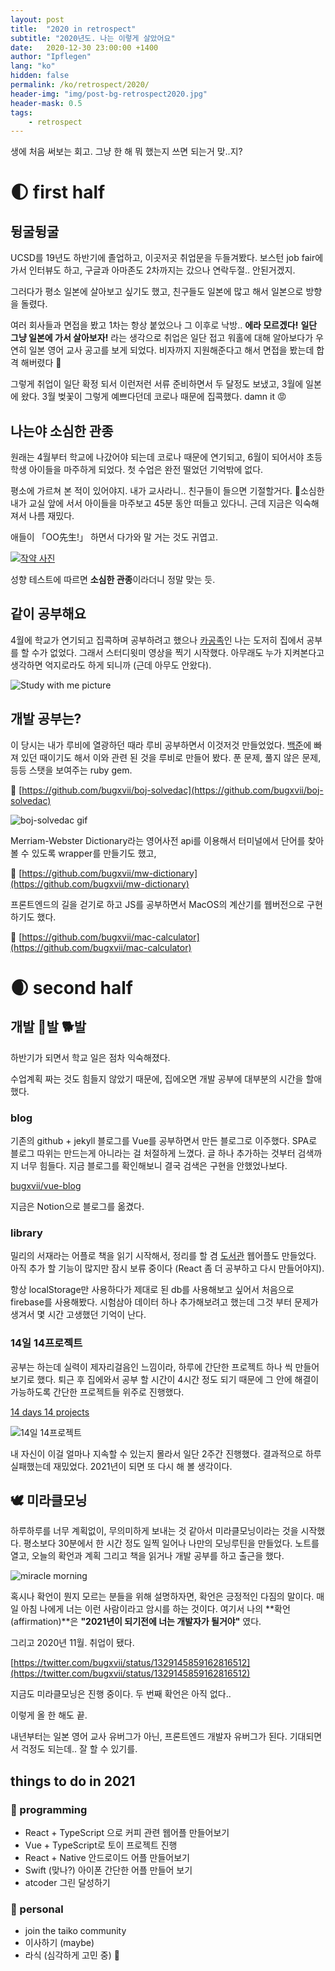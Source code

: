 ```yaml
---
layout: post
title:  "2020 in retrospect"
subtitle: "2020년도. 나는 이렇게 살았어요"
date:   2020-12-30 23:00:00 +1400
author: "Ipflegen"
lang: "ko"
hidden: false
permalink: /ko/retrospect/2020/
header-img: "img/post-bg-retrospect2020.jpg"
header-mask: 0.5
tags:
    - retrospect
---
```


생에 처음 써보는 회고. 그냥 한 해 뭐 했는지 쓰면 되는거 맞..지?

# 🌓 first half

## 뒹굴뒹굴

UCSD를 19년도 하반기에 졸업하고, 이곳저곳 취업문을 두들겨봤다. 보스턴 job fair에 가서 인터뷰도 하고, 구글과 아마존도 2차까지는 갔으나 연락두절.. 안된거겠지. 

그러다가 평소 일본에 살아보고 싶기도 했고, 친구들도 일본에 많고 해서 일본으로 방향을 돌렸다. 

여러 회사들과 면접을 봤고 1차는 항상 붙었으나 그 이후로 낙방.. **에라 모르겠다!** **일단 그냥 일본에 가서 살아보자!** 라는 생각으로 취업은 일단 접고 워홀에 대해 알아보다가 우연히 일본 영어 교사 공고를 보게 되었다. 비자까지 지원해준다고 해서 면접을 봤는데 합격 해버렸다 🤭

그렇게 취업이 일단 확정 되서 이런저런 서류 준비하면서 두 달정도 보냈고, 3월에 일본에 왔다. 3월 벚꽃이 그렇게 예쁘다던데 코로나 때문에 집콕했다. damn it 😡

## 나는야 소심한 관종

원래는 4월부터 학교에 나갔어야 되는데 코로나 때문에 연기되고, 6월이 되어서야 초등학생 아이들을 마주하게 되었다. 첫 수업은 완전 떨었던 기억밖에 없다. 

평소에 가르쳐 본 적이 있어야지. 내가 교사라니.. 친구들이 들으면 기절할거다. 🐶소심한  내가 교실 앞에 서서 아이들을 마주보고 45분 동안 떠들고 있다니. 근데 지금은 익숙해져서 나름 재밌다. 

애들이 「OO先生!」 하면서 다가와 말 거는 것도 귀엽고. 

[![작약 사진](/img/in-post/retrospect/2020/peony.png)](https://lu42.co.kr/campaign/flowergarden/mbti.php)

성향 테스트에 따르면 **소심한 관종**이라더니 정말 맞는 듯.

## 같이 공부해요

4월에 학교가 연기되고 집콕하며 공부하려고 했으나 [카공족](https://namu.wiki/w/카공족)인 나는 도저히 집에서 공부를 할 수가 없었다. 그래서 스터디윗미 영상을 찍기 시작했다. 아무래도 누가 지켜본다고 생각하면 억지로라도 하게 되니까 (근데 아무도 안왔다).

![Study with me picture](/img/in-post/retrospect/2020/studywithme.png)

## 개발 공부는?

이 당시는 내가 루비에 열광하던 때라 루비 공부하면서 이것저것 만들었었다. [백준](https://www.acmicpc.net)에 빠져 있던 때이기도 해서 이와 관련 된 것을 루비로 만들어 봤다. 푼 문제, 풀지 않은 문제, 등등 스탯을 보여주는 ruby gem.

🔗 [https://github.com/bugxvii/boj-solvedac](https://github.com/bugxvii/boj-solvedac)

![boj-solvedac gif](https://github.com/ipflegen/boj-solvedac/raw/master/example.gif)

Merriam-Webster Dictionary라는 영어사전 api를 이용해서 터미널에서 단어를 찾아볼 수 있도록 wrapper를 만들기도 했고,

🔗 [https://github.com/bugxvii/mw-dictionary](https://github.com/bugxvii/mw-dictionary)

프론트엔드의 길을 걷기로 하고 JS를 공부하면서 MacOS의 계산기를 웹버전으로 구현하기도 했다.

🔗 [https://github.com/bugxvii/mac-calculator](https://github.com/bugxvii/mac-calculator)

# 🌒 second half

## 개발 🐶발 🐕발

하반기가 되면서 학교 일은 점차 익숙해졌다. 

수업계획 짜는 것도 힘들지 않았기 때문에, 집에오면 개발 공부에 대부분의 시간을 할애했다. 

### blog

기존의 github + jekyll 블로그를 Vue를 공부하면서 만든 블로그로 이주했다. SPA로 블로그 따위는 만드는게 아니라는 걸 처절하게 느꼈다. 글 하나 추가하는 것부터 검색까지 너무 힘들다. 지금 블로그를 확인해보니 결국 검색은 구현을 안했었나보다.

[bugxvii/vue-blog](https://github.com/bugxvii/vue-blog)

지금은 Notion으로 블로그를 옮겼다.

### library

밀리의 서재라는 어플로 책을 읽기 시작해서, 정리를 할 겸 [도서관](https://github.com/ipflegen/library) 웹어플도 만들었다. 아직 추가 할 기능이 많지만 잠시 보류 중이다 (React 좀 더 공부하고 다시 만들어야지).

항상 localStorage만 사용하다가 제대로 된 db를 사용해보고 싶어서 처음으로 firebase를 사용해봤다. 시험삼아 데이터 하나 추가해보려고 했는데 그것 부터 문제가 생겨서 몇 시간 고생했던 기억이 난다.

### 14일 14프로젝트

공부는 하는데 실력이 제자리걸음인 느낌이라, 하루에 간단한 프로젝트 하나 씩 만들어보기로 했다. 퇴근 후 집에와서 공부 할 시간이 4시간 정도 되기 때문에 그 안에 해결이 가능하도록 간단한 프로젝트들 위주로 진행했다. 

[14 days 14 projects](https://www.notion.so/cdddc587280b406ea4a995fa3c22f112)

![14일 14프로젝트](/img/in-post/retrospect/2020/14days14projects.png)

내 자신이 이걸 얼마나 지속할 수 있는지 몰라서 일단 2주간 진행했다. 결과적으로 하루 실패했는데 재밌었다. 2021년이 되면 또 다시 해 볼 생각이다.

## 🕊️ 미라클모닝

하루하루를 너무 계획없이, 무의미하게 보내는 것 같아서 미라클모닝이라는 것을 시작했다. 평소보다 30분에서 한 시간 정도 일찍 일어나 나만의 모닝루틴을 만들었다. 노트를 열고, 오늘의 확언과 계획 그리고 책을 읽거나 개발 공부를 하고 출근을 했다. 

![miracle morning](/img/in-post/retrospect/2020/miraclemorning.png)

혹시나 확언이 뭔지 모르는 분들을 위해 설명하자면, 확언은 긍정적인 다짐의 말이다.  매일 아침 나에게 너는 이런 사람이라고 암시를 하는 것이다. 여기서 나의 **확언(affirmation)**은 **"2021년이 되기전에 너는 개발자가 될거야"**  였다. 

그리고 2020년 11월. 취업이 됐다.

[https://twitter.com/bugxvii/status/1329145859162816512](https://twitter.com/bugxvii/status/1329145859162816512)

지금도 미라클모닝은 진행 중이다. 두 번째 확언은 아직 없다..

이렇게 올 한 해도 끝. 

내년부터는 일본 영어 교사 유버그가 아닌, 프론트엔드 개발자 유버그가 된다. 기대되면서 걱정도 되는데.. 잘 할 수 있기를.

## things to do in 2021

### 🧸 programming

- React + TypeScript 으로 커피 관련 웹어플 만들어보기
- Vue + TypeScript로 토이 프로젝트 진행
- React + Native 안드로이드 어플 만들어보기
- Swift (맞나?) 아이폰 간단한 어플 만들어 보기
- atcoder 그린 달성하기

### 🤔 personal

- join the taiko community
- 이사하기 (maybe)
- 라식 (심각하게 고민 중) 🤔